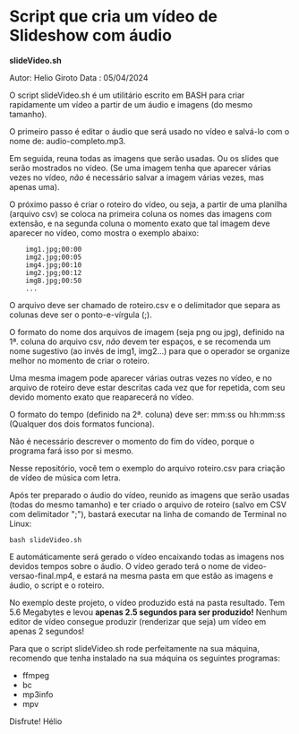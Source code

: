 # Script que cria um vídeo de Slideshow com áudio

**slideVideo.sh**

Autor: Helio Giroto
Data : 05/04/2024

O script slideVideo.sh é um utilitário escrito em BASH para criar rapidamente um vídeo a partir de um áudio e imagens (do mesmo tamanho). 

O primeiro passo é editar o áudio que será usado no vídeo e salvá-lo com o nome de: audio-completo.mp3.

Em seguida, reuna todas as imagens que serão usadas. Ou os slides que serão mostrados no vídeo. (Se uma imagem tenha que aparecer várias vezes no vídeo, *não* é necessário salvar a imagem várias vezes, mas apenas uma).

O próximo passo é criar o roteiro do vídeo, ou seja, a partir de uma planilha (arquivo csv) se coloca na primeira coluna os nomes das imagens com extensão, e na segunda coluna o momento exato que tal imagem deve aparecer no vídeo, como mostra o exemplo abaixo:

```
	img1.jpg;00:00
	img2.jpg;00:05
	img4.jpg;00:10
	img2.jpg;00:12
	imgB.jpg;00:50
	...
```

O arquivo deve ser chamado de roteiro.csv e o delimitador que separa as colunas deve ser o ponto-e-vírgula (;).

O formato do nome dos arquivos de imagem (seja png ou jpg), definido na 1ª. coluna do arquivo csv, *não* devem ter espaços, e se recomenda um nome sugestivo (ao invés de img1, img2...) para que o operador se organize melhor no momento de criar o roteiro.

Uma mesma imagem pode aparecer várias outras vezes no vídeo, e no arquivo de roteiro deve estar descritas cada vez que for repetida, com seu devido momento exato que reaparecerá no vídeo.

O formato do tempo (definido na 2ª. coluna) deve ser: mm:ss ou hh:mm:ss (Qualquer dos dois formatos funciona).

Não é necessário descrever o momento do fim do vídeo, porque o programa fará isso por si mesmo.

Nesse repositório, você tem o exemplo do arquivo roteiro.csv para criação de vídeo de música com letra.

Após ter preparado o áudio do vídeo, reunido as imagens que serão usadas (todas do mesmo tamanho) e ter criado o arquivo de roteiro (salvo em CSV com delimitador ";"), bastará executar na linha de comando de Terminal no Linux:

```
bash slideVideo.sh
```

E automáticamente será gerado o vídeo encaixando todas as imagens nos devidos tempos sobre o áudio. O vídeo gerado terá o nome de video-versao-final.mp4, e estará na mesma pasta em que estão as imagens e áudio, o script e o roteiro.

No exemplo deste projeto, o vídeo produzido está na pasta resultado. Tem 5.6 Megabytes e levou **apenas 2.5 segundos para ser produzido!** Nenhum editor de vídeo consegue produzir (renderizar que seja) um vídeo em apenas 2 segundos!

Para que o script slideVideo.sh rode perfeitamente na sua máquina, recomendo que tenha instalado na sua máquina os seguintes programas:

- ffmpeg
- bc
- mp3info
- mpv

Disfrute!
Hélio



